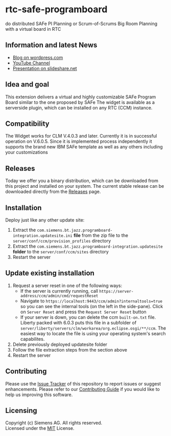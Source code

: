 # rtc-safe-programboard
do distributed SAFe PI Planning or Scrum-of-Scrums Big Room Planning with a virtual board in RTC



## Information and latest News
- [Blog on wordpress.com](https://timeboxplanning.wordpress.com/)
- [YouTube Channel](https://www.youtube.com/channel/UCcvclkdfdmOS6AuR62bZ_PA/playlists)
- [Presentation on slideshare.net](https://www.slideshare.net/MarkusGiacomuzzi)

## Idea and goal
This extension delivers a virtual and highly customizable SAFe Program Board similar to the one proposed by SAFe
The widget is available as a serverside plugin, which can be installed on any RTC (CCM) instance.

## Compatibility
The Widget works for CLM V.4.0.3 and later. Currently it is in successful operation on V.6.0.5.
Since it is implemented process independently it supports the brand new IBM SAFe template as well as any others including your customizations

## Releases
Today we offer you a binary distribution, which can be downloaded from this project and installed on your system. The current stable release can be downloaded directly from the [Releases](https://github.com/jazz-community/rtc-safe-programboard/releases) page.

## Installation
Deploy just like any other update site:

1. Extract the `com.siemens.bt.jazz.programboard-integration.updatesite.ini` **file** from the zip file to the `server/conf/ccm/provision_profiles` directory
2. Extract the `com.siemens.bt.jazz.programboard-integration.updatesite` **folder** to the `server/conf/ccm/sites` directory
3. Restart the server

## Update existing installation
1. Request a server reset in one of the following ways:
    * If the server is currently running, call `https://server-address/ccm/admin/cmd/requestReset`
    * Navigate to `https://localhost:9443/ccm/admin?internaltools=true` so you can see the internal tools (on the left in the side-pane). Click on `Server Reset` and press the `Request Server Reset` button
    * If your server is down, you can delete the ccm `built-on.txt` file. Liberty packed with 6.0.3 puts this file in a subfolder of `server/liberty/servers/clm/workarea/org.eclipse.osgi/**/ccm`. The easiest way to locate the file is using your operating system's search capabilites.
2. Delete previously deployed updatesite folder
3. Follow the file extraction steps from the section above
4. Restart the server

## Contributing
Please use the [Issue Tracker](https://github.com/jazz-community/rtc-timeboxplanning/issues) of this repository to report issues or suggest enhancements.
Please refer to our [Contributing Guide](CONTRIBUTING.md#contributing) if you would like to help us improving this software.

## Licensing
Copyright (c) Siemens AG. All rights reserved.<br>
Licensed under the [MIT](LICENSE.md) License.

